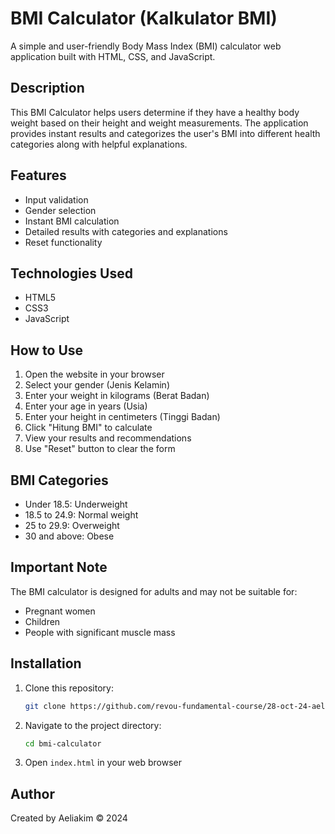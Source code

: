 # BMI Calculator (Kalkulator BMI)

A simple and user-friendly Body Mass Index (BMI) calculator web application built with HTML, CSS, and JavaScript.

## Description

This BMI Calculator helps users determine if they have a healthy body weight based on their height and weight measurements. The application provides instant results and categorizes the user's BMI into different health categories along with helpful explanations.

## Features

- Input validation
- Gender selection
- Instant BMI calculation
- Detailed results with categories and explanations
- Reset functionality

## Technologies Used

- HTML5
- CSS3
- JavaScript

## How to Use

1. Open the website in your browser
2. Select your gender (Jenis Kelamin)
3. Enter your weight in kilograms (Berat Badan)
4. Enter your age in years (Usia)
5. Enter your height in centimeters (Tinggi Badan)
6. Click "Hitung BMI" to calculate
7. View your results and recommendations
8. Use "Reset" button to clear the form

## BMI Categories

- Under 18.5: Underweight
- 18.5 to 24.9: Normal weight
- 25 to 29.9: Overweight
- 30 and above: Obese

## Important Note

The BMI calculator is designed for adults and may not be suitable for:
- Pregnant women
- Children
- People with significant muscle mass

## Installation

1. Clone this repository:
   ```bash
   git clone https://github.com/revou-fundamental-course/28-oct-24-aeliakim.git
2. Navigate to the project directory:
   ```bash
   cd bmi-calculator
3. Open `index.html` in your web browser

## Author

Created by Aeliakim © 2024
